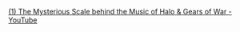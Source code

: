 [(1) The Mysterious Scale behind the Music of Halo & Gears of War - YouTube](https://www.youtube.com/watch?v=IIOvep4ZdPU&list=PLzfWWpa5SR8H27IEuTQbntK4-9F2T35Eh&index=6)